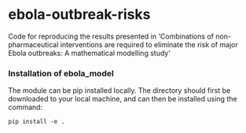 # ebola-outbreak-risks

Code for reproducing the results presented in 'Combinations of non-pharmaceutical interventions are required to eliminate the risk of major Ebola outbreaks: A mathematical modelling study'

### Installation of ebola_model

The module can be pip installed locally. The directory should first be downloaded to your local machine, and can then be installed using the command:

```console
pip install -e .
```
